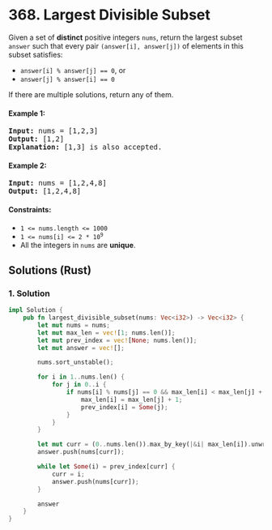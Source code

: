 # 368. Largest Divisible Subset
Given a set of **distinct** positive integers `nums`, return the largest subset `answer` such that every pair `(answer[i], answer[j])` of elements in this subset satisfies:

* `answer[i] % answer[j] == 0`, or
* `answer[j] % answer[i] == 0`

If there are multiple solutions, return any of them.

#### Example 1:
<pre>
<strong>Input:</strong> nums = [1,2,3]
<strong>Output:</strong> [1,2]
<strong>Explanation:</strong> [1,3] is also accepted.
</pre>

#### Example 2:
<pre>
<strong>Input:</strong> nums = [1,2,4,8]
<strong>Output:</strong> [1,2,4,8]
</pre>

#### Constraints:
* `1 <= nums.length <= 1000`
* <code>1 <= nums[i] <= 2 * 10<sup>9</sup></code>
* All the integers in `nums` are **unique**.

## Solutions (Rust)

### 1. Solution
```Rust
impl Solution {
    pub fn largest_divisible_subset(nums: Vec<i32>) -> Vec<i32> {
        let mut nums = nums;
        let mut max_len = vec![1; nums.len()];
        let mut prev_index = vec![None; nums.len()];
        let mut answer = vec![];

        nums.sort_unstable();

        for i in 1..nums.len() {
            for j in 0..i {
                if nums[i] % nums[j] == 0 && max_len[i] < max_len[j] + 1 {
                    max_len[i] = max_len[j] + 1;
                    prev_index[i] = Some(j);
                }
            }
        }

        let mut curr = (0..nums.len()).max_by_key(|&i| max_len[i]).unwrap();
        answer.push(nums[curr]);

        while let Some(i) = prev_index[curr] {
            curr = i;
            answer.push(nums[curr]);
        }

        answer
    }
}
```
